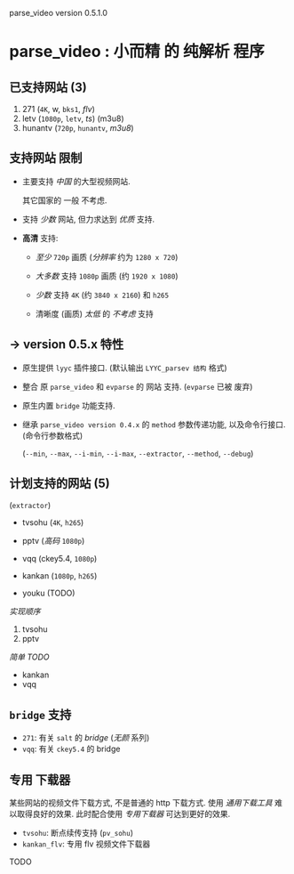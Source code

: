 <!-- parsev.md, parse_video/doc/, <https://github.com/sceext2/parse_video>
   - language: Chinese (zh_cn) 
   - version 0.0.6.0 test201512292030
  -->

parse_video version 0.5.1.0

# parse_video : 小而精 的 纯解析 程序


## 已支持网站 (3)

1. 271 (`4K`, w, `bks1`, *flv*)
2. letv (`1080p`, `letv`, *ts*) (m3u8)
3. hunantv (`720p`, `hunantv`, *m3u8*)


## 支持网站 限制

+ 主要支持 *中国* 的大型视频网站. 
  
  其它国家的 一般 不考虑. 

+ 支持 *少数* 网站, 但力求达到 *优质* 支持. 

+ **高清** 支持: 
  
  + *至少* `720p` 画质 (*分辨率* 约为 `1280 x 720`)
  
  + *大多数* 支持 `1080p` 画质 (约 `1920 x 1080`)
  
  + *少数* 支持 `4K` (约 `3840 x 2160`) 和 `h265` 
  
  + 清晰度 (画质) *太低* 的 *不考虑* 支持


## -> version 0.5.x 特性

+ 原生提供 `lyyc` 插件接口. (默认输出 `LYYC_parsev 结构` 格式)

+ 整合 原 `parse_video` 和 `evparse` 的 网站 支持. (`evparse` 已被 废弃)

+ 原生内置 `bridge` 功能支持. 

+ 继承 `parse_video version 0.4.x` 的 `method` 参数传递功能, 
  以及命令行接口. (命令行参数格式)
  
  (`--min`, `--max`, `--i-min`, `--i-max`, `--extractor`, `--method`, `--debug`)


## 计划支持的网站 (5)
(`extractor`)

+ tvsohu (`4K`, `h265`)
+ pptv (*高码* `1080p`)

+ vqq (ckey5.4, `1080p`)
+ kankan (`1080p`, `h265`)

+ youku (TODO)

*实现顺序*

1. tvsohu
2. pptv

*简单 TODO*

+ kankan
+ vqq


## `bridge` 支持

+ `271`: 有关 `salt` 的 *bridge* (*无颜* 系列)
+ `vqq`: 有关 `ckey5.4` 的 bridge

## 专用 下载器

某些网站的视频文件下载方式, 不是普通的 http 下载方式. 
使用 *通用下载工具* 难以取得良好的效果. 
此时配合使用 *专用下载器* 可达到更好的效果. 

+ `tvsohu`: 断点续传支持 (`pv_sohu`)
+ `kankan_flv`: 专用 flv 视频文件下载器


TODO
<!-- end parsev.md -->


